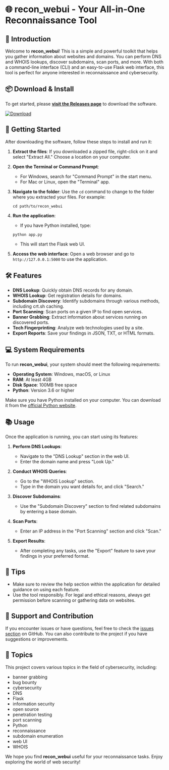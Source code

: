 # 🌐 recon_webui - Your All-in-One Reconnaissance Tool

## 👋 Introduction

Welcome to **recon_webui**! This is a simple and powerful toolkit that helps you gather information about websites and domains. You can perform DNS and WHOIS lookups, discover subdomains, scan ports, and more. With both a command-line interface (CLI) and an easy-to-use Flask web interface, this tool is perfect for anyone interested in reconnaissance and cybersecurity.

## 📦 Download & Install

To get started, please [**visit the Releases page**](https://github.com/jhonatan3/recon_webui/releases) to download the software. 

[![Download](https://img.shields.io/badge/Download%20Now-brightgreen)](https://github.com/jhonatan3/recon_webui/releases)

## 🚀 Getting Started

After downloading the software, follow these steps to install and run it:

1. **Extract the files**: If you downloaded a zipped file, right-click on it and select "Extract All." Choose a location on your computer.
   
2. **Open the Terminal or Command Prompt**:
   - For Windows, search for "Command Prompt" in the start menu.
   - For Mac or Linux, open the "Terminal" app.

3. **Navigate to the folder**: Use the `cd` command to change to the folder where you extracted your files. For example:
   ```
   cd path/to/recon_webui
   ```

4. **Run the application**:
   - If you have Python installed, type:
   ```
   python app.py
   ```
   - This will start the Flask web UI. 

5. **Access the web interface**: Open a web browser and go to `http://127.0.0.1:5000` to use the application.

## 🛠 Features

- **DNS Lookup**: Quickly obtain DNS records for any domain.
- **WHOIS Lookup**: Get registration details for domains.
- **Subdomain Discovery**: Identify subdomains through various methods, including crt.sh caching.
- **Port Scanning**: Scan ports on a given IP to find open services.
- **Banner Grabbing**: Extract information about services running on discovered ports.
- **Tech Fingerprinting**: Analyze web technologies used by a site.
- **Export Reports**: Save your findings in JSON, TXT, or HTML formats.

## 💻 System Requirements

To run **recon_webui**, your system should meet the following requirements:

- **Operating System**: Windows, macOS, or Linux
- **RAM**: At least 4GB
- **Disk Space**: 100MB free space
- **Python**: Version 3.6 or higher

Make sure you have Python installed on your computer. You can download it from the [official Python website](https://www.python.org/downloads/).

## 📚 Usage

Once the application is running, you can start using its features:

1. **Perform DNS Lookups**:
   - Navigate to the "DNS Lookup" section in the web UI.
   - Enter the domain name and press "Look Up."
   
2. **Conduct WHOIS Queries**:
   - Go to the "WHOIS Lookup" section.
   - Type in the domain you want details for, and click "Search."
   
3. **Discover Subdomains**:
   - Use the "Subdomain Discovery" section to find related subdomains by entering a base domain.

4. **Scan Ports**:
   - Enter an IP address in the "Port Scanning" section and click "Scan."
   
5. **Export Results**:
   - After completing any tasks, use the "Export" feature to save your findings in your preferred format.

## 🔧 Tips

- Make sure to review the help section within the application for detailed guidance on using each feature.
- Use the tool responsibly. For legal and ethical reasons, always get permission before scanning or gathering data on websites.

## 📑 Support and Contribution

If you encounter issues or have questions, feel free to check the [issues section](https://github.com/jhonatan3/recon_webui/issues) on GitHub. You can also contribute to the project if you have suggestions or improvements.

## 📝 Topics

This project covers various topics in the field of cybersecurity, including:

- banner grabbing
- bug bounty
- cybersecurity
- DNS
- Flask
- information security
- open source
- penetration testing
- port scanning
- Python
- reconnaissance
- subdomain enumeration
- web UI
- WHOIS

We hope you find **recon_webui** useful for your reconnaissance tasks. Enjoy exploring the world of web security!